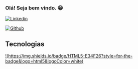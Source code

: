 ### Olá! Seja bem vindo. 😁

[![Linkedin](https://img.shields.io/badge/LinkedIn-0077B5?style=for-the-badge&logo=linkedin&logoColor=white)](https://www.linkedin.com/in/lucas-ximenes-338430237/)

[![Github](https://img.shields.io/badge/GitHub-100000?style=for-the-badge&logo=github&logoColor=white)](<(https://www.linkedin.com/in/lucas-ximenes-338430237/)>)




## Tecnologias

[!(https://img.shields.io/badge/HTML5-E34F26?style=for-the-badge&logo=html5&logoColor=white)](<(https://www.linkedin.com/in/lucas-ximenes-338430237/)>)
